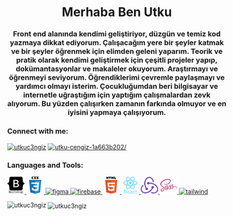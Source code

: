 <h1 align="center">Merhaba Ben Utku</h1>
<h3 align="center">Front end alanında kendimi geliştiriyor, düzgün ve temiz kod yazmaya dikkat ediyorum. Çalışacağım yere bir şeyler katmak ve bir şeyler öğrenmek için elimden geleni yaparım. Teorik ve pratik olarak kendimi geliştirmek için çeşitli projeler yapıp, dokümantasyonlar ve makaleler okuyorum. Araştırmayı ve öğrenmeyi seviyorum. Öğrendiklerimi çevremle paylaşmayı ve yardımcı olmayı isterim. Çocukluğumdan beri bilgisayar ve internetle uğraştığım için yaptığım çalışmalardan zevk alıyorum. Bu yüzden çalışırken zamanın farkında olmuyor ve en iyisini yapmaya çalışıyorum.</h3>

<h3 align="left">Connect with me:</h3>
<p align="left">
<a href="https://twitter.com/utkuc3ngiz" target="blank"><img align="center" src="https://raw.githubusercontent.com/rahuldkjain/github-profile-readme-generator/master/src/images/icons/Social/twitter.svg" alt="utkuc3ngiz" height="30" width="40" /></a>
<a href="https://linkedin.com/in/utku-cengiz-1a663b202/" target="blank"><img align="center" src="https://raw.githubusercontent.com/rahuldkjain/github-profile-readme-generator/master/src/images/icons/Social/linked-in-alt.svg" alt="utku-cengiz-1a663b202/" height="30" width="40" /></a>
</p>

<h3 align="left">Languages and Tools:</h3>
<p align="left"> <a href="https://getbootstrap.com" target="_blank" rel="noreferrer"> <img src="https://raw.githubusercontent.com/devicons/devicon/master/icons/bootstrap/bootstrap-plain-wordmark.svg" alt="bootstrap" width="40" height="40"/> </a> <a href="https://www.w3schools.com/css/" target="_blank" rel="noreferrer"> <img src="https://raw.githubusercontent.com/devicons/devicon/master/icons/css3/css3-original-wordmark.svg" alt="css3" width="40" height="40"/> </a> <a href="https://www.figma.com/" target="_blank" rel="noreferrer"> <img src="https://www.vectorlogo.zone/logos/figma/figma-icon.svg" alt="figma" width="40" height="40"/> </a> <a href="https://firebase.google.com/" target="_blank" rel="noreferrer"> <img src="https://www.vectorlogo.zone/logos/firebase/firebase-icon.svg" alt="firebase" width="40" height="40"/> </a> <a href="https://www.w3.org/html/" target="_blank" rel="noreferrer"> <img src="https://raw.githubusercontent.com/devicons/devicon/master/icons/html5/html5-original-wordmark.svg" alt="html5" width="40" height="40"/> </a> <a href="https://reactjs.org/" target="_blank" rel="noreferrer"> <img src="https://raw.githubusercontent.com/devicons/devicon/master/icons/react/react-original-wordmark.svg" alt="react" width="40" height="40"/> </a> <a href="https://redux.js.org" target="_blank" rel="noreferrer"> <img src="https://raw.githubusercontent.com/devicons/devicon/master/icons/redux/redux-original.svg" alt="redux" width="40" height="40"/> </a> <a href="https://sass-lang.com" target="_blank" rel="noreferrer"> <img src="https://raw.githubusercontent.com/devicons/devicon/master/icons/sass/sass-original.svg" alt="sass" width="40" height="40"/> </a> <a href="https://tailwindcss.com/" target="_blank" rel="noreferrer"> <img src="https://www.vectorlogo.zone/logos/tailwindcss/tailwindcss-icon.svg" alt="tailwind" width="40" height="40"/> </a> </p>

<p><img align="left" src="https://github-readme-stats.vercel.app/api/top-langs?username=utkuc3ngiz&show_icons=true&locale=en&layout=compact" alt="utkuc3ngiz" /></p>

<p>&nbsp;<img align="center" src="https://github-readme-stats.vercel.app/api?username=utkuc3ngiz&show_icons=true&locale=en" alt="utkuc3ngiz" /></p>
